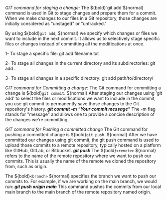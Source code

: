 *GIT command for staging a change:*
The ${bold}`git add`${normal} command is used in Git to stage changes and prepare them for a commit. When we make changes to our files in a Git repository, those changes are initially considered as "unstaged" or "untracked."

By using ${bold}`git add`, ${normal} we specify which changes or files we want to include in the next commit. It allows us to selectively stage specific files or changes instead of committing all the modifications at once.

1- To stage a specific file:
git add filename.txt

2- To stage all changes in the current directory and its subdirectories:
git add .

3- To stage all changes in a specific directory:
git add path/to/directory/

*GIT command for  Committing a change:*
The Git command for committing a change is ${bold}`git commit`. ${normal} After staging our changes using 'git add' to select the files or modifications we want to include in the commit, you use git commit to permanently save those changes to the Git repository's history.
***git commit -m "Your commit message"***
The -m flag stands for "message" and allows one to provide a concise description of the changes we're committing.

*GIT command for Pushing a committed change*
The Git command for pushing a committed change is ${bold}`git push`. ${normal} After we have committed our changes using git commit, the git push command is used to upload those commits to a remote repository, typically hosted on a platform like GitHub, GitLab, or Bitbucket.
***git push <remote> <branch>***
The  ${bold}`<remote>` ${normal} refers to the name of the remote repository where we want to push our commits. This is usually the name of the remote we cloned the repository from, such as origin.

The ${bold}`<branch>` ${normal} specifies the branch we want to push our commits to. For example, if we are working on the main branch, we would run:
***git push origin main***
This command pushes the commits from our local main branch to the main branch of the remote repository named origin.


